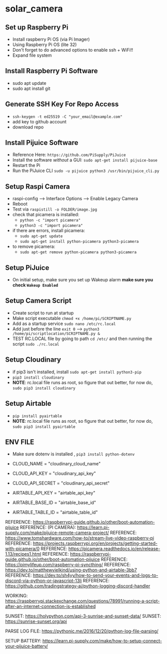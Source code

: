 # solar_camera

## Set up Raspberry Pi
* Install raspberry Pi OS (via Pi Imager)
* Using Raspberry Pi OS (lite 32)
* Don't forget to do advanced options to enable ssh + WiFi!!
* Expand file system

## Install Raspberry Pi Software
* sudo apt update
* sudo apt install git

## Generate SSH Key For Repo Access

* `ssh-keygen -t ed25519 -C "your_email@example.com"`
* add key to github account
* download repo

## Install Pijuice Software

* Reference Here: `https://github.com/PiSupply/PiJuice`
* Install the software *without* a GUI: `sudo apt-get install pijuice-base`
* Restart the Pi
* Run the PiJuice CLI `sudo -u pijuice python3 /usr/bin/pijuice_cli.py`

## Setup Raspi Camera

* raspi-config --> Interface Options --> Enable Legacy Camera
* Reboot
* Test via `raspistill -o FOLDER/image.jpg`
* check that picamera is installed:
    - `python -c "import picamera"`
    - `python3 -c "import picamera"`
* if there are errors, install picamera:
    - `sudo apt-get update`
    - `sudo apt-get install python-picamera python3-picamera`
* to remove picamera:
    - `sudo apt-get remove python-picamera python3-picamera`

## Setup PiJuice
* On initial setup, make sure you set up Wakeup alarm **make sure you check `Wakeup Enabled`**

## Setup Camera Script
* Create script to run at startup
* Make script executable `chmod +x /home/pi/SCRIPTNAME.py`
* Add as a startup service `sudo nano /etc/rc.local`
* Add just before the line `exit 0` --> `python3 /home/pi/scriptlocation/SCRIPTNAME.py &`
* TEST RC.LOCAL file by going to path `cd /etc/` and then running the script `sudo ./rc.local`


## Setup Cloudinary

* if pip3 isn't installed, install `sudo apt-get install python3-pip`
* `pip3 install cloudinary`
* **NOTE**: rc.local file runs as root, so figure that out better, for now do, `sudo pip3 install cloudinary`

## Setup Airtable

* `pip install pyairtable`
* **NOTE**: rc.local file runs as root, so figure that out better, for now do, `sudo pip3 install pyairtable`


## ENV FILE

* Make sure dotenv is installed , `pip3 install python-dotenv`

* CLOUD_NAME = "cloudinary_cloud_name" 
* CLOUD_API_KEY = "cloudinary_api_key" 
* CLOUD_API_SECRET = "cloudinary_api_secret"
* AIRTABLE_API_KEY = "airtable_api_key"
* AIRTABLE_BASE_ID = "airtable_base_id"
* AIRTABLE_TABLE_ID = "airtable_table_id"








REFERENCE: https://raspberrypi-guide.github.io/other/boot-automation-pijuice
REFERENCE: (PI CAMERA): https://learn.pi-supply.com/make/pijuice-remote-camera-project/
REFERENCE: https://www.tomshardware.com/how-to/stream-live-video-raspberry-pi
REFERENCE: https://projects.raspberrypi.org/en/projects/getting-started-with-picamera/0
REFERENCE: https://picamera.readthedocs.io/en/release-1.13/recipes1.html
REFERENCE: https://raspberrypi-guide.github.io/other/boot-automation-pijuice
REFERENCE: https://pimylifeup.com/raspberry-pi-syncthing/
REFERENCE: https://dev.to/matthewvielkind/using-python-and-airtable-3bb7
REFERENCE: https://dev.to/sh4yy/how-to-send-your-events-and-logs-to-discord-via-python-or-javascript-13li
REFERENCE: https://github.com/tradingstrategy-ai/python-logging-discord-handler


WORKING: https://raspberrypi.stackexchange.com/questions/78991/running-a-script-after-an-internet-connection-is-established


SUNSET: https://holypython.com/api-3-sunrise-and-sunset-data/
SUNSET: https://sunrise-sunset.org/api

PARSE LOG FILE: https://pythonic.me/2016/12/20/python-log-file-parsing/

SETUP BATTERY: https://learn.pi-supply.com/make/how-to-setup-connect-your-pijuice-battery/




